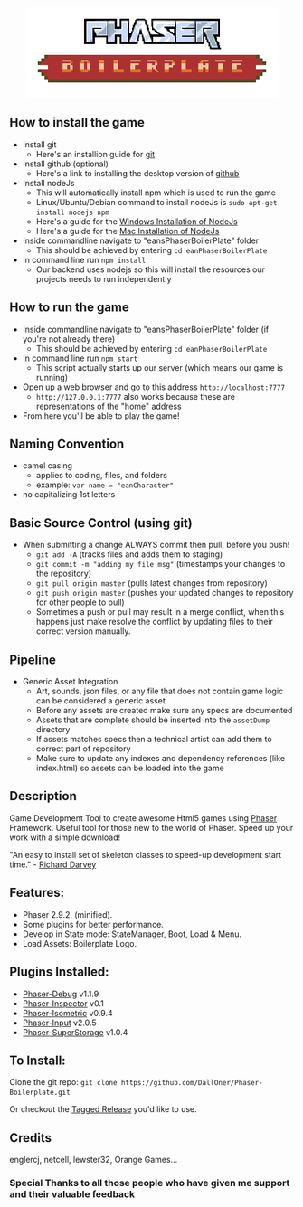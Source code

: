 <div align="center"><img src="https://github.com/DallOner/Phaser-Boilerplate/blob/master/assets/img/boilerplate-logo.png"></div>

## How to install the game
- Install git
    - Here's an installion guide for [git](https://www.atlassian.com/git/tutorials/install-git)
- Install github (optional)
    - Here's a link to installing  the desktop version of [github](https://desktop.github.com/)
- Install nodeJs
    - This will automatically install npm which is used to run the game
    - Linux/Ubuntu/Debian command to install nodeJs is `sudo apt-get install nodejs npm`
    - Here's a guide for the [Windows Installation of NodeJs](http://blog.teamtreehouse.com/install-node-js-npm-windows)
    - Here's a guide for the [Mac Installation of NodeJs](http://blog.teamtreehouse.com/install-node-js-npm-mac)
- Inside commandline navigate to "eansPhaserBoilerPlate" folder
    - This should be achieved by entering `cd eanPhaserBoilerPlate`
- In command line run `npm install`
    - Our backend uses nodejs so this will install the resources our projects needs to run independently

## How to run the game
- Inside commandline navigate to "eansPhaserBoilerPlate" folder (if you're not already there)
    - This should be achieved by entering `cd eanPhaserBoilerPlate`
- In command line run `npm start`
    - This script actually starts up our server (which means our game is running)
- Open up a web browser and go to this address `http://localhost:7777`
    - `http://127.0.0.1:7777` also works because these are representations of the "home" address
- From here you'll be able to play the game!

## Naming Convention
- camel casing
    - applies to coding, files, and folders
    - example: `var name = "eanCharacter"`
- no capitalizing 1st letters

## Basic Source Control (using git)
- When submitting a change ALWAYS commit then pull, before you push!
    - `git add -A` (tracks files and adds them to staging)
    - `git commit -m "adding my file msg"` (timestamps your changes to the repository)
    - `git pull origin master` (pulls latest changes from repository)
    - `git push origin master` (pushes your updated changes to repository for other people to pull)
    - Sometimes a push or pull may result in a merge conflict, when this happens just make resolve the conflict by updating files to their correct version manually.

## Pipeline
- Generic Asset Integration
    - Art, sounds, json files, or any file that does not contain game logic can be considered a generic asset
    - Before any assets are created make sure any specs are documented
    - Assets that are complete should be inserted into the `assetDump` directory
    - If assets matches specs then a technical artist can add them to correct part of repository
    - Make sure to update any indexes and dependency references (like index.html) so assets can be loaded into the game

## Description
Game Development Tool to create awesome Html5 games using [Phaser](http://phaser.io/) Framework. Useful tool for those new to the world of Phaser. Speed up your work with a simple download!

"An easy to install set of skeleton classes to speed-up development start time." - [Richard Darvey](https://twitter.com/photonstorm)

## Features:
- Phaser 2.9.2. (minified).
- Some plugins for better performance.
- Develop in State mode: StateManager, Boot, Load & Menu.
- Load Assets: Boilerplate Logo.

## Plugins Installed:
- [Phaser-Debug](https://github.com/englercj/phaser-debug) v1.1.9
- [Phaser-Inspector](https://github.com/netcell/phaser-inspector) v0.1
- [Phaser-Isometric](https://github.com/lewster32/phaser-plugin-isometric) v0.9.4
- [Phaser-Input](https://github.com/orange-games/phaser-input) v2.0.5
- [Phaser-SuperStorage](https://github.com/orange-games/phaser-super-storage) v1.0.4                

## To Install:
Clone the git repo:
`git clone https://github.com/DallOner/Phaser-Boilerplate.git`

Or checkout the [Tagged Release](https://github.com/DallOner/Phaser-Boilerplate/releases) you'd like to use.

## Credits

englercj, netcell, lewster32, Orange Games...
### Special Thanks to all those people who have given me support and their valuable feedback
